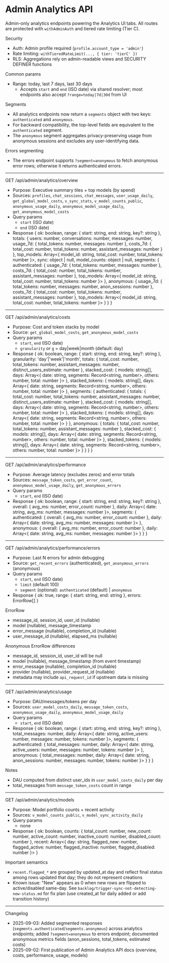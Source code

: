 # Admin Analytics API

Admin-only analytics endpoints powering the Analytics UI tabs. All routes are protected with `withAdminAuth` and tiered rate limiting (Tier C).

Security

- Auth: Admin profile required (`profile.account_type = 'admin'`)
- Rate limiting: `withTieredRateLimit(..., { tier: 'tierC' })`
- RLS: Aggregations rely on admin-readable views and SECURITY DEFINER functions

Common params

- Range: today, last 7 days, last 30 days
  - Accepts `start` and `end` (ISO date) via shared resolver; most endpoints also accept `?range=today|7d|30d` from UI

Segments

- All analytics endpoints now return a `segments` object with two keys: `authenticated` and `anonymous`.
- For backward compatibility, the top-level fields are equivalent to the `authenticated` segment.
- The `anonymous` segment aggregates privacy-preserving usage from anonymous sessions and excludes any user-identifying data.

Errors segmenting

- The errors endpoint supports `?segment=anonymous` to fetch anonymous error rows; otherwise it returns authenticated errors.

---

GET /api/admin/analytics/overview

- Purpose: Executive summary tiles + top models (by spend)
- Sources: `profiles`, `chat_sessions`, `chat_messages`, `user_usage_daily`, `get_global_model_costs`, `v_sync_stats`, `v_model_counts_public`, `anonymous_usage_daily`, `anonymous_model_usage_daily`, `get_anonymous_model_costs`
- Query params
  - `start` (ISO date)
  - `end` (ISO date)
- Response
  {
  ok: boolean,
  range: { start: string, end: string, key?: string },
  totals: {
  users: number,
  conversations: number,
  messages: number,
  usage_7d: { total_tokens: number, messages: number },
  costs_7d: { total_cost: number, total_tokens: number, assistant_messages: number }
  },
  top_models: Array<{ model_id: string, total_cost: number, total_tokens: number }>,
  sync: object | null,
  model_counts: object | null,
  segments: {
  authenticated: {
  usage_7d: { total_tokens: number, messages: number },
  costs_7d: { total_cost: number, total_tokens: number, assistant_messages: number },
  top_models: Array<{ model_id: string, total_cost: number, total_tokens: number }>
  },
  anonymous: {
  usage_7d: { total_tokens: number, messages: number, anon_sessions: number },
  costs_7d: { total_cost: number, total_tokens: number, assistant_messages: number },
  top_models: Array<{ model_id: string, total_cost: number, total_tokens: number }>
  }
  }
  }

---

GET /api/admin/analytics/costs

- Purpose: Cost and token stacks by model
- Source: `get_global_model_costs`, `get_anonymous_model_costs`
- Query params
  - `start`, `end` (ISO date)
  - `granularity` or `g` = day|week|month (default: day)
- Response
  {
  ok: boolean,
  range: { start: string, end: string, key?: string },
  granularity: 'day'|'week'|'month',
  totals: { total_cost: number, total_tokens: number, assistant_messages: number, distinct_users_estimate: number },
  stacked_cost: { models: string[], days: Array<{ date: string, segments: Record<string, number>, others: number, total: number }> },
  stacked_tokens: { models: string[], days: Array<{ date: string, segments: Record<string, number>, others: number, total: number }> },
  segments: {
  authenticated: {
  totals: { total_cost: number, total_tokens: number, assistant_messages: number, distinct_users_estimate: number },
  stacked_cost: { models: string[], days: Array<{ date: string, segments: Record<string, number>, others: number, total: number }> },
  stacked_tokens: { models: string[], days: Array<{ date: string, segments: Record<string, number>, others: number, total: number }> }
  },
  anonymous: {
  totals: { total_cost: number, total_tokens: number, assistant_messages: number },
  stacked_cost: { models: string[], days: Array<{ date: string, segments: Record<string, number>, others: number, total: number }> },
  stacked_tokens: { models: string[], days: Array<{ date: string, segments: Record<string, number>, others: number, total: number }> }
  }
  }
  }

---

GET /api/admin/analytics/performance

- Purpose: Average latency (excludes zeros) and error totals
- Sources: `message_token_costs`, `get_error_count`, `anonymous_model_usage_daily`, `get_anonymous_errors`
- Query params
  - `start`, `end` (ISO date)
- Response
  {
  ok: boolean,
  range: { start: string, end: string, key?: string },
  overall: { avg_ms: number, error_count: number },
  daily: Array<{ date: string, avg_ms: number, messages: number }>,
  segments: {
  authenticated: {
  overall: { avg_ms: number, error_count: number },
  daily: Array<{ date: string, avg_ms: number, messages: number }>
  },
  anonymous: {
  overall: { avg_ms: number, error_count: number },
  daily: Array<{ date: string, avg_ms: number, messages: number }>
  }
  }
  }

---

GET /api/admin/analytics/performance/errors

- Purpose: Last N errors for admin debugging
- Source: `get_recent_errors` (authenticated), `get_anonymous_errors` (anonymous)
- Query params
  - `start`, `end` (ISO date)
  - `limit` (default 100)
  - `segment` (optional): `authenticated` (default) | `anonymous`
- Response
  { ok: true, range: { start: string, end: string }, errors: ErrorRow[] }

ErrorRow

- message_id, session_id, user_id (nullable)
- model (nullable), message_timestamp
- error_message (nullable), completion_id (nullable)
- user_message_id (nullable), elapsed_ms (nullable)

Anonymous ErrorRow differences

- message_id, session_id, user_id will be null
- model (nullable), message_timestamp (from event timestamp)
- error_message (nullable), completion_id (nullable)
- provider (nullable), provider_request_id (nullable)
- metadata may include `api_request_id` if upstream data is missing

---

GET /api/admin/analytics/usage

- Purpose: DAU/messages/tokens per day
- Sources: `user_model_costs_daily`, `message_token_costs`, `anonymous_usage_daily`, `anonymous_model_usage_daily`
- Query params
  - `start`, `end` (ISO date)
- Response
  {
  ok: boolean,
  range: { start: string, end: string, key?: string },
  total_messages: number,
  daily: Array<{ date: string, active_users: number, messages: number, tokens: number }>,
  segments: {
  authenticated: {
  total_messages: number,
  daily: Array<{ date: string, active_users: number, messages: number, tokens: number }>
  },
  anonymous: {
  total_messages: number,
  daily: Array<{ date: string, anon_sessions: number, messages: number, tokens: number }>
  }
  }
  }

Notes

- DAU computed from distinct user_ids in `user_model_costs_daily` per day
- total_messages from `message_token_costs` count in range

---

GET /api/admin/analytics/models

- Purpose: Model portfolio counts + recent activity
- Sources: `v_model_counts_public`, `v_model_sync_activity_daily`
- Query params
  - none
- Response
  {
  ok: boolean,
  counts: { total_count: number, new_count: number, active_count: number, inactive_count: number, disabled_count: number },
  recent: Array<{ day: string, flagged_new: number, flagged_active: number, flagged_inactive: number, flagged_disabled: number }>
  }

Important semantics

- `recent.flagged_*` are grouped by updated_at day and reflect final status among rows updated that day; they do not represent creations
- Known issue: "New" appears as 0 when new rows are flipped to active/disabled same-day. See `backlog/trigger-sync-not-detecting-new-status.md` for fix plan (use created_at for daily added or add transition history)

---

Changelog

- 2025-09-03: Added segmented responses (`segments.authenticated`/`segments.anonymous`) across analytics endpoints; added `?segment=anonymous` to errors endpoint; documented anonymous metrics fields (anon_sessions, total_tokens, estimated costs)
- 2025-09-02: First publication of Admin Analytics API docs (overview, costs, performance, usage, models)
